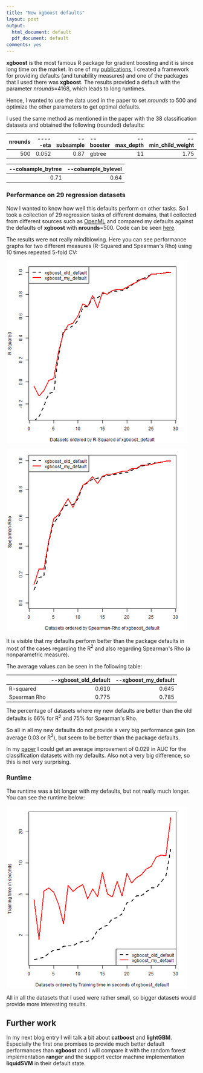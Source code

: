 ```yaml
---
title: "New xgboost defaults"
layout: post
output:
  html_document: default
  pdf_document: default
comments: yes
---
```


**xgboost** is the most famous R package for gradient boosting and it is since long time on the market. 
In one of my [publications](http://www.jmlr.org/papers/volume20/18-444/18-444.pdf), I created a framework for providing defaults (and tunability measures) 
and one of the packages that I used there was **xgboost**. The results provided a default with 
the parameter *nrounds*=4168, which leads to long runtimes. 

Hence, I wanted to use the data used in the paper to set *nrounds* to 500 and optimize the other 
parameters to get optimal defaults. 

<!--excerpt-->

I used the same method as mentioned in the paper with the 38 classification datasets and obtained the following (rounded) defaults:

| **nrounds**|       **-----eta**| **--subsample**|**--booster**| **--max_depth**| **--min_child_weight**|
|-----------:|------------------:|---------------:|:-------------|----------------:|----------------------:|
|         500|              0.052|            0.87|        gbtree|               11|                   1.75|

| **--colsample_bytree**| **--colsample_bylevel**|
|----------------------:|-----------------------:|
|                   0.71|                    0.64|

### Performance on 29 regression datasets

Now I wanted to know how well this defaults perform on other tasks. So I took a collection of 29 regression tasks of different 
domains, that I collected from different sources such as [OpenML](https://www.openml.org/) and compared my 
defaults against the defaults of **xgboost** with **nrounds**=500. Code can be seen [here](https://github.com/PhilippPro/OpenML-bench-regr/blob/master/R/benchmark_xgboost_500.R).

The results were not really mindblowing. Here you can see performance graphs for two different measures (R-Squared and Spearman's Rho) 
using 10 times repeated 5-fold CV:

![graphic](/images/xgboost_500_rsq_results.png "graphic")

![graphic](/images/xgboost_500_spearman_results.png "graphic")

It is visible that my defaults perform better than the package defaults in most of the cases regarding the R$^2$ and also regarding 
Spearman's Rho (a nonparametric measure). 

The average values can be seen in the following table:

|             |--xgboost_old_default|--xgboost_my_default|
|:------------|--------------------:|-------------------:|
|R-squared    |                0.610|               0.645|
|Spearman Rho |                0.775|               0.785|

The percentage of datasets where my new defaults are better than the old defaults is 66% for R$^2$ and 75% for Spearman's Rho. 

So all in all my new defaults do not provide a very big performance gain (on average 0.03 or R$^2$), but seem to be better 
than the package defaults. 

In my [paper](http://www.jmlr.org/papers/volume20/18-444/18-444.pdf) I could get an average improvement of 0.029 in AUC
for the classification datasets with my defaults. Also not a very big difference, so this is not very surprising. 

### Runtime

The runtime was a bit longer with my defaults, but not really much longer. You can see the runtime below:

![graphic](/images/xgboost_500_time_results.png "graphic")

All in all the datasets that I used were rather small, so bigger datasets would provide more interesting results. 


## Further work

In my next blog entry I will talk a bit about **catboost** and **lightGBM**. 
Especially the first one promises to provide much better default performances than **xgboost** and I will compare it with the random forest 
implementation **ranger** and the support vector machine implementation **liquidSVM** in their default state. 

